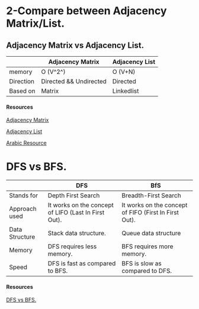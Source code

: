 # 2-Compare between Adjacency Matrix/List.
## Adjacency Matrix vs Adjacency List.

|    |Adjacency Matrix|Adjacency List	                                                                |
|----|----------------|-----------------                                                                |
|memory|O (V^2^)	      |O (V+N)                                                                          |
|Direction| Directed && Undirected      | Directed                                                      |
|Based on|Matrix      |Linkedlist                                                                       |


#### Resources

[Adjacency Matrix](https://www.wisdomjobs.com/e-university/data-structures-tutorial-290/adjacency-matrix-7322.html)

[Adjacency List](https://www.pythonpool.com/adjacency-list-python/)

[Arabic Resource](https://youtu.be/SuGTr-TPfnc)

# DFS vs BFS.

|            |DFS             |BfS         |
|------------|----------------|------------|
|Stands for|Depth First Search|Breadth-First Search|
|Approach used|It works on the concept of LIFO (Last In First Out).|It works on the concept of FIFO (First In First Out).|
|Data Structure|Stack data structure.|Queue data structure|
|Memory|DFS requires less memory.|BFS requires more memory.|
|Speed|DFS is fast as compared to BFS.|BFS is slow as compared to DFS.|

#### Resources

[DFS vs BFS.](https://www.geeksforgeeks.org/difference-between-bfs-and-dfs/)

